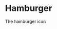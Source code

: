 # Hamburger
The hamburger icon

<!DOCTYPE html>
<html>
<head>
    <style>
        .menu-icon {
            display: inline-block;
            cursor: pointer;
        }
        
        .bar {
            width: 35px;
            height: 5px;
            background-color: #000;
            margin: 6px 0;
            transition: all 0.3s ease-in-out;
        }
        
        #check:checked ~ .menu-icon .bar {
            background-color: transparent;
            transform: rotate(-45deg) translate(-9px, 6px);
        }
        
        #check:checked ~ .menu-icon .bar:nth-child(2) {
            opacity: 0;
        }
        
        #check:checked ~ .menu-icon .bar:nth-child(3) {
            transform: rotate(45deg) translate(-8px, -8px);
        }
        
        .menu {
            display: none;
        }
        
        #check:checked ~ .menu {
            display: inline;
        }
        
        .menu li {float: ;
            text-align: left;
            margin: 10px 0;
        }
        
        .menu a {
            text-decoration: none;
            font-size: 18px;
            color: #000;
        }
    </style>
</head>
<body>



</head>

<body>
     <input type="checkbox" id="check">
    <label class="menu-icon" for="check">
        <div class="bar"></div>
        <div class="bar"></div>
        <div class="bar"></div>
    </label>
    
    <ul class="menu">
        <li><a href="#">Home</a></li>
        <li><a href="#">About</a></li>
        <li><a href="#">Services</a></li>
        <li><a href="#">Contact</a></li>
    </ul>
</body>
</html>

</body>

</html
